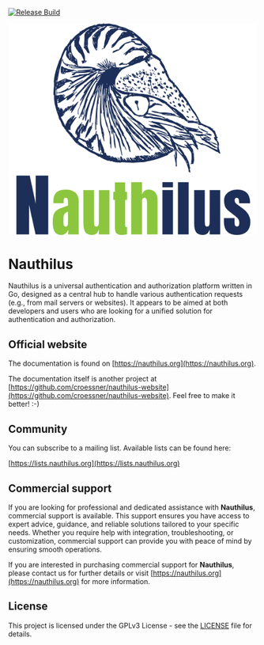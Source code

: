 [![Release Build](https://github.com/croessner/nauthilus/actions/workflows/build-stable.yaml/badge.svg)](https://github.com/croessner/nauthilus/actions/workflows/build-stable.yaml)

![](static/img/logo_nauthilus.png "Logo Nauthilus")

# Nauthilus

Nauthilus is a universal authentication and authorization platform written in Go, designed as a central hub to handle 
various authentication requests (e.g., from mail servers or websites). It appears to be aimed at both developers and 
users who are looking for a unified solution for authentication and authorization.

## Official website

The documentation is found on [https://nauthilus.org](https://nauthilus.org).

The documentation itself is another project at [https://github.com/croessner/nauthilus-website](https://github.com/croessner/nauthilus-website).
Feel free to make it better! :-)

## Community

You can subscribe to a mailing list. Available lists can be found here:

[https://lists.nauthilus.org](https://lists.nauthilus.org)

## Commercial support

If you are looking for professional and dedicated assistance with **Nauthilus**, commercial support is available.
This support ensures you have access to expert advice, guidance, and reliable solutions tailored to your specific
needs. Whether you require help with integration, troubleshooting, or customization, commercial support can provide
you with peace of mind by ensuring smooth operations.

If you are interested in purchasing commercial support for **Nauthilus**, please contact us for further details or
visit [https://nauthilus.org](https://nauthilus.org) for more information.
## License

This project is licensed under the GPLv3 License - see the [LICENSE](LICENSE) file for details.
